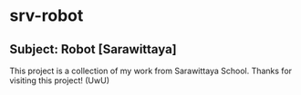 # srv-robot
Subject: Robot [Sarawittaya]
---
This project is a collection of my work from Sarawittaya School.
Thanks for visiting this project! (UwU)